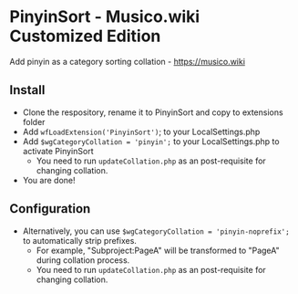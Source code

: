 # PinyinSort - Musico.wiki Customized Edition
Add pinyin as a category sorting collation - https://musico.wiki

## Install
* Clone the respository, rename it to PinyinSort and copy to extensions folder
* Add `wfLoadExtension('PinyinSort')`; to your LocalSettings.php
* Add `$wgCategoryCollation = 'pinyin';` to your LocalSettings.php to activate PinyinSort
	* You need to run `updateCollation.php` as an post-requisite for changing collation.
* You are done!

## Configuration
* Alternatively, you can use `$wgCategoryCollation = 'pinyin-noprefix';` to automatically strip prefixes.
	* For example, "Subproject:PageA" will be transformed to "PageA" during collation process.
	* You need to run `updateCollation.php` as an post-requisite for changing collation.
